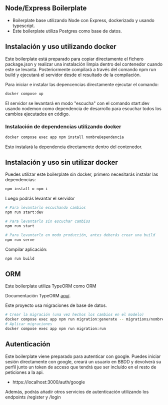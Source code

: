 ## Node/Express Boilerplate

- Boilerplate base utilizando Node con Express, dockerizado y usando typescript.
- Este boilerplate utiliza Postgres como base de datos.

## Instalación y uso utilizando docker

Este boilerplate está preparado para copiar directamente el fichero package.json y realizar una instalación limpia dentro del contenedor cuando este se levanta. Posteriormente compilará a través del comando npm run build y ejecutará el servidor desde el resultado de la compilación.

Para iniciar e instalar las depencencias directamente ejecutar el comando:
```bash
docker compose up
```

El servidor se levantará en modo "escucha" con el comando start:dev usando nodemon como dependencia de desarrollo para escuchar todos los cambios ejecutados en código.

### Instalación de dependencias utilizando docker
```bash
docker compose exec app npm install nombreDependencia
```
Esto instalará la dependencia directamente dentro del contenedor.

## Instalación y uso sin utilizar docker

Puedes utilizar este boilerplate sin docker, primero necesitarás instalar las dependencias:
```bash
npm install o npm i
```

Luego podrás levantar el servidor
```bash
# Para levantarlo escuchando cambios
npm run start:dev
```

```bash
# Para levantarlo sin escuchar cambios
npm run start
```

```bash
# Para levantarlo en modo producción, antes deberás crear una build
npm run serve
```

Compilar aplicación:
```bash
npm run build
```

## ORM

Este boilerplate utiliza TypeORM como ORM

Documentación TypeORM [aquí](https://typeorm.io/).

Este proyecto usa migraciones de base de datos.

```bash
# Crear la migración (una vez hechos los cambios en el modelo)
docker compose exec app npm run migration:generate -- migrations/nombreMigracion
# Aplicar migraciones
docker compose exec app npm run migration:run
```

## Autenticación

Este boilerplate viene preparado para autenticar con google. Puedes iniciar sesión directamente con google, creará un usuario en BBDD y devolverá su perfil junto un token de acceso que tendrá que ser incluído en el resto de peticiones a la api.
- https://localhost:3000/auth/google

Además, podrás añadir otros servicios de autenticación utilizando los endpoints /register y /login

